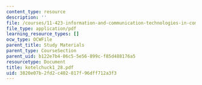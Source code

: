 ```yaml
---
content_type: resource
description: ''
file: /courses/11-423-information-and-communication-technologies-in-community-development-spring-2004/3820e07b2fd2c402817f96dff712a3f3_kotelchuck1_28.pdf
file_type: application/pdf
learning_resource_types: []
ocw_type: OCWFile
parent_title: Study Materials
parent_type: CourseSection
parent_uid: b122e7b4-06c5-5e56-899c-f85d488176a5
resourcetype: Document
title: kotelchuck1_28.pdf
uid: 3820e07b-2fd2-c402-817f-96dff712a3f3
---
```


